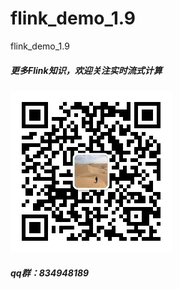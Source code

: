 # flink_demo_1.9
 flink_demo_1.9







##### 更多Flink知识，欢迎关注实时流式计算

![](https://github.com/tree1123/Kafka-demo-version/blob/master/qrcode_for_gh_69ef1361df3b_258.jpg)

##### qq群：834948189